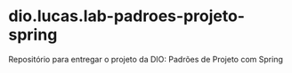 # dio.lucas.lab-padroes-projeto-spring
Repositório para entregar o projeto da DIO: Padrões de Projeto com Spring
